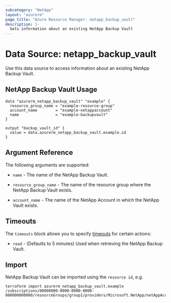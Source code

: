 ```yaml
---
subcategory: "NetApp"
layout: "azurerm"
page_title: "Azure Resource Manager: netapp_backup_vault"
description: |-
  Gets information about an existing NetApp Backup Vault
---
```


# Data Source: netapp_backup_vault

Use this data source to access information about an existing NetApp Backup Vault.

## NetApp Backup Vault Usage

```hcl
data "azurerm_netapp_backup_vault" "example" {
  resource_group_name = "example-resource-group"
  account_name        = "example-netappaccount"
  name                = "example-backupvault"
}

output "backup_vault_id" {
  value = data.azurerm_netapp_backup_vault.example.id
}
```

## Argument Reference

The following arguments are supported:

* `name` - The name of the NetApp Backup Vault.

* `resource_group_name` - The name of the resource group where the NetApp Backup Vault exists.

* `account_name` - The name of the NetApp Account in which the NetApp Vault exists.

## Timeouts

The `timeouts` block allows you to specify [timeouts](https://www.terraform.io/language/resources/syntax#operation-timeouts) for certain actions:

* `read` - (Defaults to 5 minutes) Used when retrieving the NetApp Backup Vault.

## Import

NetApp Backup Vault can be imported using the `resource id`, e.g.

```shell
terraform import azurerm_netapp_backup_vault.example /subscriptions/00000000-0000-0000-0000-000000000000/resourceGroups/group1/providers/Microsoft.NetApp/netAppAccounts/account1/backupPolicies/backupvault1
```

